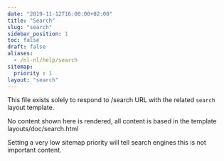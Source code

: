 ```yaml
---
date: "2019-11-12T16:00:00+02:00"
title: "Search"
slug: "search"
sidebar_position: 1
toc: false
draft: false
aliases:
  - /nl-nl/help/search
sitemap:
  priority : 1
layout: "search"
---
```



This file exists solely to respond to /search URL with the related `search` layout template.

No content shown here is rendered, all content is based in the template layouts/doc/search.html

Setting a very low sitemap priority will tell search engines this is not important content.
